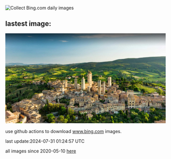 ![Collect Bing.com daily images](https://github.com/counter2015/bing-daily-images/workflows/Collect%20Bing.com%20daily%20images/badge.svg)
## lastest image:
![](images/GimignanoTuscany.jpg)

use github actions to download www.bing.com images.

last update:2024-07-31 01:24:57 UTC

all images since 2020-05-10 [here](https://github.com/counter2015/bing-daily-images/tree/master/images) 
